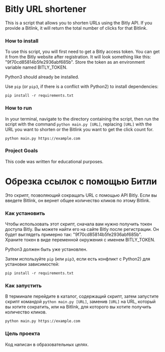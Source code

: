 # Bitly URL shortener

This is a script that allows you to shorten URLs using the Bitly API. If you provide a Bitlink, it will return the total number of clicks for that Bitlink.

### How to install

To use this script, you will first need to get a Bitly access token. You can get it from the Bitly website after registration. It will look something like this: "9f70cd85814b5fe2936abf685b". Store the token as an environment variable named BITLY_TOKEN.

Python3 should already be installed.

Use `pip` (or `pip3`, if there is a conflict with Python2) to install dependencies:
```
pip install -r requirements.txt
```

### How to run

In your terminal, navigate to the directory containing the script, then run the script with the command `python main.py [URL]`, replacing `[URL]` with the URL you want to shorten or the Bitlink you want to get the click count for.
```
python main.py https://example.com
```

### Project Goals

This code was written for educational purposes.


# Обрезка ссылок с помощью Битли

Это скрипт, позволяющий сокращать URL с помощью API Bitly. Если вы введете Bitlink, он вернет общее количество кликов по этому Bitlink.

### Как установить

Чтобы использовать этот скрипт, сначала вам нужно получить токен доступа Bitly. Вы можете найти его на сайте Bitly после регистрации. Он будет выглядеть примерно так: "9f70cd85814b5fe2936abf685b". Храните токен в виде переменной окружения с именем BITLY_TOKEN.

Python3 должен быть уже установлен.

Затем используйте `pip` (или `pip3`, если есть конфликт с Python2) для установки зависимостей:
```
pip install -r requirements.txt
```

### Как запустить

В терминале перейдите в каталог, содержащий скрипт, затем запустите скрипт командой `python main.py [URL]`, заменив `[URL]` на URL, который вы хотите сократить, или на Bitlink, для которого вы хотите получить количество кликов.
```
python main.py https://example.com
```

### Цель проекта

Код написан в образовательных целях.